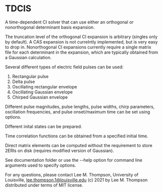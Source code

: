 # TDCIS
A time-dependent CI solver that can use either an orthogonal or nonorthogonal determinant basis expansion.

The truncation level of the orthogonal CI expansion is arbitrary (singles only by default). A CAS expansion is not currelntly implemented, but is very easy to drop in. Nonorthogonal CI expansions currently require a single matrix file for each determinant in the expansion, which are typically obtained from a Gaussian calculation. 

Several different types of electric field pulses can be used:
1. Rectangular pulse
2. Delta pulse
3. Oscillating rectangular envelope
4. Oscillating Gaussian envelope
5. Chirped Gaussian envelope

Different pulse magnitudes, pulse lengths, pulse widths, chirp parameters, oscillation frequencies, and pulse onset/maximum time can be set using options.

Different inital states can be prepared.

Time correlation functions can be obtained from a specified initial time. 

Direct matrix elements can be computed without the requirement to store 2ERIs on disk (requires modified version of Gaussian).

See documentation folder or use the --help option for command line arguments used to specify options.

For any questions, please contact Lee M. Thompson, University of Louisville, lee.thompson.1@louisville.edu
(c) 2021 by Lee M. Thompson distributed under terms of MIT license.
